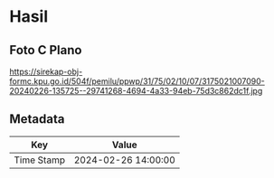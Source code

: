 # Hasil

## Foto C Plano

https://sirekap-obj-formc.kpu.go.id/504f/pemilu/ppwp/31/75/02/10/07/3175021007090-20240226-135725--29741268-4694-4a33-94eb-75d3c862dc1f.jpg


## Metadata

| Key        | Value               |
| ---------- | ------------------- |
| Time Stamp | 2024-02-26 14:00:00 |



